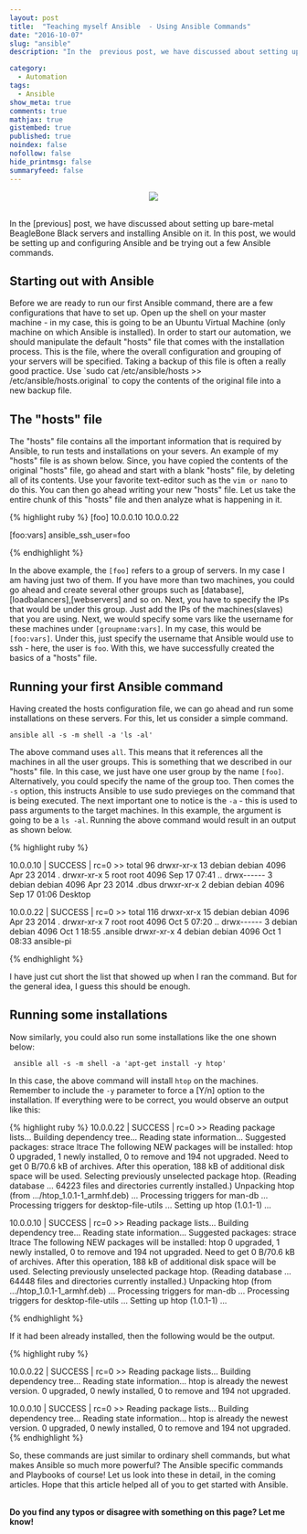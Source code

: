```yaml
---
layout: post
title:  "Teaching myself Ansible  - Using Ansible Commands"
date: "2016-10-07"
slug: "ansible"
description: "In the  previous post, we have discussed about setting up bare-metal BeagleBone Black servers and installing Ansible on it. In this post, we would be setting up and configuring Ansible and be trying out a few Ansible commands."

category:
  - Automation
tags:
  - Ansible
show_meta: true
comments: true
mathjax: true
gistembed: true
published: true
noindex: false
nofollow: false
hide_printmsg: false
summaryfeed: false
---
```


<div style="text-align:center"><img src ="https://codereviewvideos.com/blog/wp-content/uploads/2015/06/ansible-tutorial.gif"/></div><br>

In the [previous] post, we have discussed about setting up bare-metal BeagleBone Black servers and installing Ansible on it. In this post, we would be setting up and configuring Ansible and be trying out a few Ansible commands.

<h2> Starting out with Ansible </h2>
Before we are ready to run our first Ansible command, there are a few configurations that  have to set up. Open up the shell on your master machine - in my case, this is going to be an Ubuntu Virtual Machine (only machine on which Ansible is installed). In order to start our automation, we should manipulate the default "hosts" file that comes with  the installation process. This is the file, where the overall configuration and grouping of your servers will be specified. Taking a backup of this file is often a really good practice. Use `sudo cat /etc/ansible/hosts >> /etc/ansible/hosts.original` to copy the contents of the original file into a new backup file.

<h2> The "hosts" file </h2>

The "hosts" file contains all the important information that is required by Ansible, to run tests and installations on your severs. An example of my  "hosts" file is as shown below. Since, you have copied the contents of the original "hosts" file, go ahead and start with a blank "hosts" file,  by deleting all of its contents. Use your favorite text-editor such as the `vim or nano` to do this. You can then go ahead writing your new "hosts" file. Let us take the entire chunk of this "hosts" file and then analyze what is happening in it.

{% highlight ruby %}
[foo]
10.0.0.10
10.0.0.22

[foo:vars]
ansible_ssh_user=foo

{% endhighlight %}

In the above example, the `[foo]` refers to a group of servers. In my case I am having just two of them. If you have more than two machines, you could go ahead and create several other groups such as [database], [loadbalancers],[webservers] and so on. Next, you have to specify the IPs that would be under this group. Just add the IPs of the machines(slaves) that you are using. Next, we would specify some vars like the username for these machines under `[groupname:vars]`. In my case, this would be `[foo:vars]`. Under this, just specify the username that Ansible would use to ssh - here, the user is  `foo`. With this, we have successfully created the  basics of a "hosts" file.

<h2> Running your first Ansible command </h2>

Having created the hosts configuration file, we can go ahead and run some installations on these servers. For this, let us consider a simple command.<br>

`ansible all -s -m shell -a 'ls -al'`

The above command uses `all`. This means that it references all the machines in all the user groups. This is something that we described in our "hosts" file. In this case, we just have one user group by the name `[foo]`. Alternatively, you could specify the name of the group too. Then comes the `-s` option, this instructs Ansible to use sudo previeges on the command that is being executed. The next important one to notice is the `-a` - this is used to pass arguments to the target machines. In this example, the argument is going to be a `ls -al`. Running the above command would result in an output as shown below.


{% highlight ruby %}


10.0.0.10 | SUCCESS | rc=0 >>
total 96
drwxr-xr-x 13 debian debian 4096 Apr 23  2014 .
drwxr-xr-x  5 root   root   4096 Sep 17 07:41 ..
drwx------  3 debian debian 4096 Apr 23  2014 .dbus
drwxr-xr-x  2 debian debian 4096 Sep 17 01:06 Desktop


10.0.0.22 | SUCCESS | rc=0 >>
total 116
drwxr-xr-x 15 debian debian 4096 Apr 23  2014 .
drwxr-xr-x  7 root   root   4096 Oct  5 07:20 ..
drwx------  3 debian debian 4096 Oct  1 18:55 .ansible
drwxr-xr-x  4 debian debian 4096 Oct  1 08:33 ansible-pi


{% endhighlight %}


I have just cut short the list that showed up when I ran the command. But for the general idea, I guess this should be enough.


<h2> Running some installations </h2>

Now similarly, you could also run some installations like the one shown below:

` ansible all -s -m shell -a 'apt-get install -y htop'` <br>

In this case, the above command will install `htop` on the machines. Remember to include the `-y` parameter to force a [Y/n] option to the installation. If everything were to be correct, you would observe an output like this:<br>

{% highlight ruby %}
10.0.0.22 | SUCCESS | rc=0 >>
Reading package lists...
Building dependency tree...
Reading state information...
Suggested packages:
  strace ltrace
The following NEW packages will be installed:
  htop
0 upgraded, 1 newly installed, 0 to remove and 194 not upgraded.
Need to get 0 B/70.6 kB of archives.
After this operation, 188 kB of additional disk space will be used.
Selecting previously unselected package htop.
(Reading database ... 64223 files and directories currently installed.)
Unpacking htop (from .../htop_1.0.1-1_armhf.deb) ...
Processing triggers for man-db ...
Processing triggers for desktop-file-utils ...
Setting up htop (1.0.1-1) ...

10.0.0.10 | SUCCESS | rc=0 >>
Reading package lists...
Building dependency tree...
Reading state information...
Suggested packages:
  strace ltrace
The following NEW packages will be installed:
  htop
0 upgraded, 1 newly installed, 0 to remove and 194 not upgraded.
Need to get 0 B/70.6 kB of archives.
After this operation, 188 kB of additional disk space will be used.
Selecting previously unselected package htop.
(Reading database ... 64448 files and directories currently installed.)
Unpacking htop (from .../htop_1.0.1-1_armhf.deb) ...
Processing triggers for man-db ...
Processing triggers for desktop-file-utils ...
Setting up htop (1.0.1-1) ...


{% endhighlight %}

If it had been already installed, then the following would be the output.

{% highlight ruby %}

10.0.0.22 | SUCCESS | rc=0 >>
Reading package lists...
Building dependency tree...
Reading state information...
htop is already the newest version.
0 upgraded, 0 newly installed, 0 to remove and 194 not upgraded.

10.0.0.10 | SUCCESS | rc=0 >>
Reading package lists...
Building dependency tree...
Reading state information...
htop is already the newest version.
0 upgraded, 0 newly installed, 0 to remove and 194 not upgraded.
{% endhighlight %}


So, these commands are just similar to ordinary shell commands, but what makes Ansible so much more powerful? The Ansible specific commands and Playbooks of course! Let us look into these in detail, in the coming articles. Hope that this article helped all of you to get started with Ansible.


<br>
<b>Do you find any typos or disagree with something on this page? Let me know!</b>
